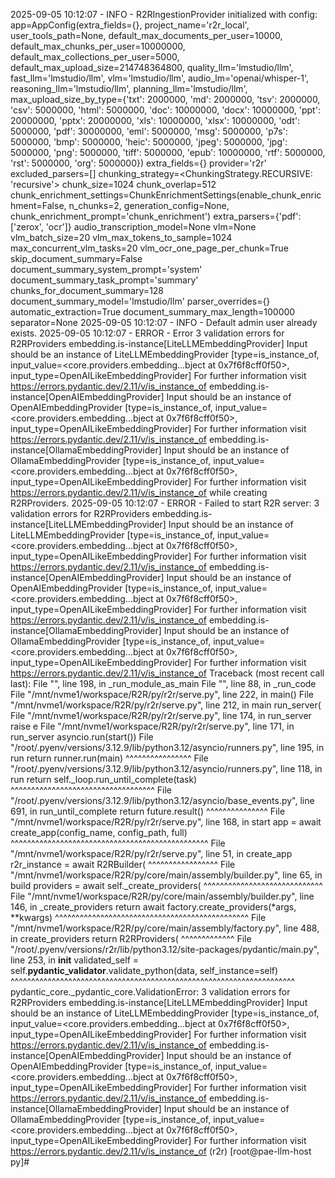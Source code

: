 2025-09-05 10:12:07 - INFO - R2RIngestionProvider initialized with config: app=AppConfig(extra_fields={}, project_name='r2r_local', user_tools_path=None, default_max_documents_per_user=10000, default_max_chunks_per_user=10000000, default_max_collections_per_user=5000, default_max_upload_size=214748364800, quality_llm='lmstudio/llm', fast_llm='lmstudio/llm', vlm='lmstudio/llm', audio_lm='openai/whisper-1', reasoning_llm='lmstudio/llm', planning_llm='lmstudio/llm', max_upload_size_by_type={'txt': 2000000, 'md': 2000000, 'tsv': 2000000, 'csv': 5000000, 'html': 5000000, 'doc': 10000000, 'docx': 10000000, 'ppt': 20000000, 'pptx': 20000000, 'xls': 10000000, 'xlsx': 10000000, 'odt': 5000000, 'pdf': 30000000, 'eml': 5000000, 'msg': 5000000, 'p7s': 5000000, 'bmp': 5000000, 'heic': 5000000, 'jpeg': 5000000, 'jpg': 5000000, 'png': 5000000, 'tiff': 5000000, 'epub': 10000000, 'rtf': 5000000, 'rst': 5000000, 'org': 5000000}) extra_fields={} provider='r2r' excluded_parsers=[] chunking_strategy=<ChunkingStrategy.RECURSIVE: 'recursive'> chunk_size=1024 chunk_overlap=512 chunk_enrichment_settings=ChunkEnrichmentSettings(enable_chunk_enrichment=False, n_chunks=2, generation_config=None, chunk_enrichment_prompt='chunk_enrichment') extra_parsers={'pdf': ['zerox', 'ocr']} audio_transcription_model=None vlm=None vlm_batch_size=20 vlm_max_tokens_to_sample=1024 max_concurrent_vlm_tasks=20 vlm_ocr_one_page_per_chunk=True skip_document_summary=False document_summary_system_prompt='system' document_summary_task_prompt='summary' chunks_for_document_summary=128 document_summary_model='lmstudio/llm' parser_overrides={} automatic_extraction=True document_summary_max_length=100000 separator=None
2025-09-05 10:12:07 - INFO - Default admin user already exists.
2025-09-05 10:12:07 - ERROR - Error 3 validation errors for R2RProviders
embedding.is-instance[LiteLLMEmbeddingProvider]
  Input should be an instance of LiteLLMEmbeddingProvider [type=is_instance_of, input_value=<core.providers.embedding...bject at 0x7f6f8cff0f50>, input_type=OpenAILikeEmbeddingProvider]
    For further information visit https://errors.pydantic.dev/2.11/v/is_instance_of
embedding.is-instance[OpenAIEmbeddingProvider]
  Input should be an instance of OpenAIEmbeddingProvider [type=is_instance_of, input_value=<core.providers.embedding...bject at 0x7f6f8cff0f50>, input_type=OpenAILikeEmbeddingProvider]
    For further information visit https://errors.pydantic.dev/2.11/v/is_instance_of
embedding.is-instance[OllamaEmbeddingProvider]
  Input should be an instance of OllamaEmbeddingProvider [type=is_instance_of, input_value=<core.providers.embedding...bject at 0x7f6f8cff0f50>, input_type=OpenAILikeEmbeddingProvider]
    For further information visit https://errors.pydantic.dev/2.11/v/is_instance_of while creating R2RProviders.
2025-09-05 10:12:07 - ERROR - Failed to start R2R server: 3 validation errors for R2RProviders
embedding.is-instance[LiteLLMEmbeddingProvider]
  Input should be an instance of LiteLLMEmbeddingProvider [type=is_instance_of, input_value=<core.providers.embedding...bject at 0x7f6f8cff0f50>, input_type=OpenAILikeEmbeddingProvider]
    For further information visit https://errors.pydantic.dev/2.11/v/is_instance_of
embedding.is-instance[OpenAIEmbeddingProvider]
  Input should be an instance of OpenAIEmbeddingProvider [type=is_instance_of, input_value=<core.providers.embedding...bject at 0x7f6f8cff0f50>, input_type=OpenAILikeEmbeddingProvider]
    For further information visit https://errors.pydantic.dev/2.11/v/is_instance_of
embedding.is-instance[OllamaEmbeddingProvider]
  Input should be an instance of OllamaEmbeddingProvider [type=is_instance_of, input_value=<core.providers.embedding...bject at 0x7f6f8cff0f50>, input_type=OpenAILikeEmbeddingProvider]
    For further information visit https://errors.pydantic.dev/2.11/v/is_instance_of
Traceback (most recent call last):
  File "<frozen runpy>", line 198, in _run_module_as_main
  File "<frozen runpy>", line 88, in _run_code
  File "/mnt/nvme1/workspace/R2R/py/r2r/serve.py", line 222, in <module>
    main()
  File "/mnt/nvme1/workspace/R2R/py/r2r/serve.py", line 212, in main
    run_server(
  File "/mnt/nvme1/workspace/R2R/py/r2r/serve.py", line 174, in run_server
    raise e
  File "/mnt/nvme1/workspace/R2R/py/r2r/serve.py", line 171, in run_server
    asyncio.run(start())
  File "/root/.pyenv/versions/3.12.9/lib/python3.12/asyncio/runners.py", line 195, in run
    return runner.run(main)
           ^^^^^^^^^^^^^^^^
  File "/root/.pyenv/versions/3.12.9/lib/python3.12/asyncio/runners.py", line 118, in run
    return self._loop.run_until_complete(task)
           ^^^^^^^^^^^^^^^^^^^^^^^^^^^^^^^^^^^
  File "/root/.pyenv/versions/3.12.9/lib/python3.12/asyncio/base_events.py", line 691, in run_until_complete
    return future.result()
           ^^^^^^^^^^^^^^^
  File "/mnt/nvme1/workspace/R2R/py/r2r/serve.py", line 168, in start
    app = await create_app(config_name, config_path, full)
          ^^^^^^^^^^^^^^^^^^^^^^^^^^^^^^^^^^^^^^^^^^^^^^^^
  File "/mnt/nvme1/workspace/R2R/py/r2r/serve.py", line 51, in create_app
    r2r_instance = await R2RBuilder(
                   ^^^^^^^^^^^^^^^^^
  File "/mnt/nvme1/workspace/R2R/py/core/main/assembly/builder.py", line 65, in build
    providers = await self._create_providers(
                ^^^^^^^^^^^^^^^^^^^^^^^^^^^^^
  File "/mnt/nvme1/workspace/R2R/py/core/main/assembly/builder.py", line 146, in _create_providers
    return await factory.create_providers(*args, **kwargs)
           ^^^^^^^^^^^^^^^^^^^^^^^^^^^^^^^^^^^^^^^^^^^^^^^
  File "/mnt/nvme1/workspace/R2R/py/core/main/assembly/factory.py", line 488, in create_providers
    return R2RProviders(
           ^^^^^^^^^^^^^
  File "/root/.pyenv/versions/r2r/lib/python3.12/site-packages/pydantic/main.py", line 253, in __init__
    validated_self = self.__pydantic_validator__.validate_python(data, self_instance=self)
                     ^^^^^^^^^^^^^^^^^^^^^^^^^^^^^^^^^^^^^^^^^^^^^^^^^^^^^^^^^^^^^^^^^^^^^
pydantic_core._pydantic_core.ValidationError: 3 validation errors for R2RProviders
embedding.is-instance[LiteLLMEmbeddingProvider]
  Input should be an instance of LiteLLMEmbeddingProvider [type=is_instance_of, input_value=<core.providers.embedding...bject at 0x7f6f8cff0f50>, input_type=OpenAILikeEmbeddingProvider]
    For further information visit https://errors.pydantic.dev/2.11/v/is_instance_of
embedding.is-instance[OpenAIEmbeddingProvider]
  Input should be an instance of OpenAIEmbeddingProvider [type=is_instance_of, input_value=<core.providers.embedding...bject at 0x7f6f8cff0f50>, input_type=OpenAILikeEmbeddingProvider]
    For further information visit https://errors.pydantic.dev/2.11/v/is_instance_of
embedding.is-instance[OllamaEmbeddingProvider]
  Input should be an instance of OllamaEmbeddingProvider [type=is_instance_of, input_value=<core.providers.embedding...bject at 0x7f6f8cff0f50>, input_type=OpenAILikeEmbeddingProvider]
    For further information visit https://errors.pydantic.dev/2.11/v/is_instance_of
(r2r) [root@pae-llm-host py]# 
